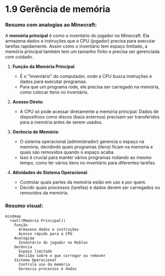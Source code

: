 # 1.9 Gerência de memória

### Resumo com analogias ao Minecraft:

A **memória principal** é como o inventário do jogador no Minecraft. Ela armazena dados e instruções que a CPU (jogador) precisa para executar tarefas rapidamente. Assim como o inventário tem espaço limitado, a memória principal também tem um tamanho finito e precisa ser gerenciada com cuidado.

1. **Função da Memória Principal**:
   - É o "inventário" do computador, onde a CPU busca instruções e dados para executar programas.
   - Para que um programa rode, ele precisa ser carregado na memória, como colocar itens no inventário.

2. **Acesso Direto**:
   - A CPU só pode acessar diretamente a memória principal. Dados de dispositivos como discos (baús externos) precisam ser transferidos para a memória antes de serem usados.

3. **Gerência de Memória**:
   - O sistema operacional (administrador) gerencia o espaço na memória, decidindo quais programas (itens) ficam na memória e quais são removidos quando o espaço acaba.
   - Isso é crucial para manter vários programas rodando ao mesmo tempo, como ter vários itens no inventário para diferentes tarefas.

4. **Atividades do Sistema Operacional**:
   - Controlar quais partes da memória estão em uso e por quem.
   - Decidir quais processos (tarefas) e dados devem ser carregados ou removidos da memória.

### Resumo visual:

```mermaid
mindmap
  root((Memória Principal))
    Função
      Armazena dados e instruções
      Acesso rápido para a CPU
    Analogiaw
      Inventário do jogador no Roblox
    Gerência
      Espaço limitado
      Decisão sobre o que carregar ou remover
    Sistema Operacional
      Controla uso da memória
      Gerencia processos e dados
```